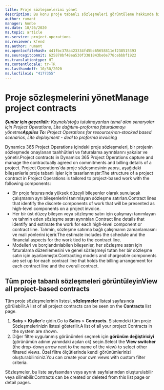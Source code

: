 ```yaml
---
title: Proje sözleşmelerini yönet
description: Bu konu proje tabanlı sözleşmeleri görüntüleme hakkında bilgi sağlar.
author: rumant
manager: Annbe
ms.date: 10/26/2020
ms.topic: article
ms.service: project-operations
ms.reviewer: kfend
ms.author: rumant
ms.openlocfilehash: 441fbc378a423334f45bc65658811ef238515393
ms.sourcegitcommit: 625878bf48ea530f3381843be0e778cebbbf1922
ms.translationtype: HT
ms.contentlocale: tr-TR
ms.lasthandoff: 10/30/2020
ms.locfileid: "4177355"
---
```

# <a name="manage-project-contracts"></a><span data-ttu-id="a821b-103">Proje sözleşmelerini yönet</span><span class="sxs-lookup"><span data-stu-id="a821b-103">Manage project contracts</span></span>

<span data-ttu-id="a821b-104">_**Şunlar için geçerlidir:** Kaynak/stoğu tutulmayanları temel alan senaryolar için Project Operations, Lite dağıtımı-proforma faturalamayı yönetme_</span><span class="sxs-lookup"><span data-stu-id="a821b-104">_**Applies To:** Project Operations for resource/non-stocked based scenarios, Lite deployment - deal to proforma invoicing_</span></span>

<span data-ttu-id="a821b-105">Dynamics 365 Project Operations içindeki proje sözleşmeleri, bir projenin sözleşmede onaylanan taahhütleri ve faturalama ayrıntılarını yakalar ve yönetir.</span><span class="sxs-lookup"><span data-stu-id="a821b-105">Project contracts in Dynamics 365 Project Operations capture and manage the contractually agreed on commitments and billing details of a project.</span></span> <span data-ttu-id="a821b-106">Project Operations'da proje sözleşmesinin yapısı, aşağıdaki bileşenlerle proje tabanlı işler için tasarlanmıştır:</span><span class="sxs-lookup"><span data-stu-id="a821b-106">The structure of a project contract in Project Operations is tailored to project-based work with the following components:</span></span>

- <span data-ttu-id="a821b-107">Bir proje faturasında yüksek düzeyli bileşenler olarak sunulacak çalışmanın ayrı bileşenlerini tanımlayan sözleşme satırları.</span><span class="sxs-lookup"><span data-stu-id="a821b-107">Contract lines that identify the discrete components of work that will be presented as high-level components on a project invoice.</span></span>
- <span data-ttu-id="a821b-108">Her bir üst düzey bileşen veya sözleşme satırı için çalışmayı tanımlayan ve tahmin eden sözleşme satırı ayrıntıları.</span><span class="sxs-lookup"><span data-stu-id="a821b-108">Contract line details that identify and estimate the work for each high-level component or contract line.</span></span> <span data-ttu-id="a821b-109">Tahmin, sözleşme satırına bağlı çalışmanın zamanlamasını ve mali yönlerini içerir.</span><span class="sxs-lookup"><span data-stu-id="a821b-109">The estimate includes the schedule and the financial aspects for the work tied to the contract line.</span></span>
- <span data-ttu-id="a821b-110">Modelleri ve borçlandırılabilen bileşenler, her sözleşme satırı için faturalama düzenlemesini ve genel sözleşmeyi tutan her bir sözleşme satırı için ayarlanmıştır.</span><span class="sxs-lookup"><span data-stu-id="a821b-110">Contracting models and chargeable components are set up for each contract line that holds the billing arrangement for each contract line and the overall contract.</span></span>

## <a name="view-all-project-based-contracts"></a><span data-ttu-id="a821b-111">Tüm proje tabanlı sözleşmeleri görüntüleyin</span><span class="sxs-lookup"><span data-stu-id="a821b-111">View all project-based contracts</span></span>

<span data-ttu-id="a821b-112">Tüm proje sözleşmelerinin listesi, **sözleşmeler** listesi sayfasında görülebilir.</span><span class="sxs-lookup"><span data-stu-id="a821b-112">A list of all project contracts can be seen on the **Contracts** list page.</span></span> 

1. <span data-ttu-id="a821b-113">**Satış** > **Kişiler**'e gidin.</span><span class="sxs-lookup"><span data-stu-id="a821b-113">Go to **Sales** > **Contracts**.</span></span> <span data-ttu-id="a821b-114">Sistemdeki tüm proje Sözleşmelerinizin listesi gösterilir.</span><span class="sxs-lookup"><span data-stu-id="a821b-114">A list of all your project Contracts in the system are shown.</span></span> 
2. <span data-ttu-id="a821b-115">Diğer filtre uygulanmış görünümleri seçmek için **görünüm değiştiriciyi** (görünümün adının yanındaki açılan ok) seçin.</span><span class="sxs-lookup"><span data-stu-id="a821b-115">Select the **View switcher** (the drop-down arrow next to the name of the view) to select other filtered views.</span></span> <span data-ttu-id="a821b-116">Özel filtre ölçütlerinde kendi görünümlerinizi oluşturabilirsiniz.</span><span class="sxs-lookup"><span data-stu-id="a821b-116">You can create your own views with custom filter criteria.</span></span>

<span data-ttu-id="a821b-117">Sözleşmeler, bu liste sayfasından veya ayrıntı sayfalarından oluşturulabilir veya silinebilir.</span><span class="sxs-lookup"><span data-stu-id="a821b-117">Contracts can be created or deleted from this list page or detail pages.</span></span>
